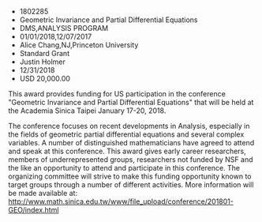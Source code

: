 
* 1802285
* Geometric Invariance and Partial Differential Equations
* DMS,ANALYSIS PROGRAM
* 01/01/2018,12/07/2017
* Alice Chang,NJ,Princeton University
* Standard Grant
* Justin Holmer
* 12/31/2018
* USD 20,000.00

This award provides funding for US participation in the conference "Geometric
Invariance and Partial Differential Equations" that will be held at the Academia
Sinica Taipei January 17-20, 2018.

The conference focuses on recent developments in Analysis, especially in the
fields of geometric partial differential equations and several complex
variables. A number of distinguished mathematicians have agreed to attend and
speak at this conference. This award gives early career researchers, members of
underrepresented groups, researchers not funded by NSF and the like an
opportunity to attend and participate in this conference. The organizing
committee will strive to make this funding opportunity known to target groups
through a number of different activities. More information will be made
available at:
http://www.math.sinica.edu.tw/www/file_upload/conference/201801-GEO/index.html
